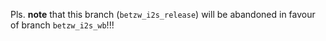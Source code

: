 Pls. **note** that this branch (`betzw_i2s_release`) will be abandoned in favour of branch `betzw_i2s_wb`!!!